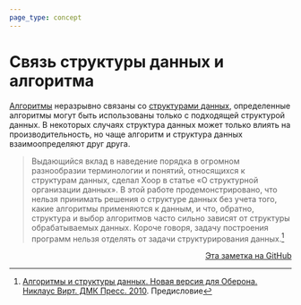 ```yaml
---
page_type: concept
---
```


# Связь структуры данных и алгоритма

[Алгоритмы](20221030004439.md) неразрывно связаны со [структурами данных](20221025223341.md), определенные алгоритмы могут быть использованы только с подходящей структурой данных. В некоторых случаях структура данных может только влиять на производительность, но чаще алгоритм и структура данных взаимоопределяют друг друга.

> Выдающийся вклад в наведение порядка в огромном разнообразии терминологии и понятий, относящихся к структурам данных, сделал Хоор в статье «О структурной организации данных». В этой работе продемонстрировано, что нельзя принимать решения о структуре данных без учета того, какие алгоритмы применяются к данным, и что, обратно, структура и выбор алгоритмов часто сильно зависят от структуры обрабатываемых данных. Короче говоря, задачу построения программ нельзя отделять от задачи структурирования данных.[^1]

[^1]: [Алгоритмы и структуры данных. Новая версия для Оберона. Никлаус Вирт. ДМК Пресс. 2010](WirthAlgorithmsAndDataStructures2010.md). Предисловие


<p v-pre style="text-align: right">
  <a href="https://github.com/Kverde/algorithms/blob/main/source/20221120131354.md">
  Эта заметка на GitHub
  </a>
</p>
